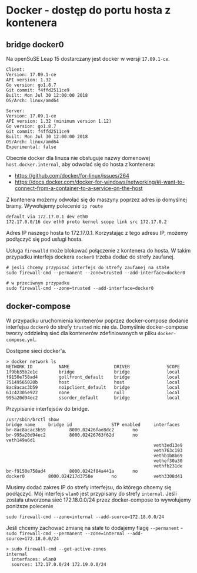 # Docker - dostęp do portu hosta z kontenera

## bridge docker0

Na openSuSE Leap 15 dostarczany jest docker w wersji `17.09.1-ce`.

```
Client:
Version: 17.09.1-ce
API version: 1.32
Go version: go1.8.7
Git commit: f4ffd2511ce9
Built: Mon Jul 30 12:00:00 2018
OS/Arch: linux/amd64

Server:
Version: 17.09.1-ce
API version: 1.32 (minimum version 1.12)
Go version: go1.8.7
Git commit: f4ffd2511ce9
Built: Mon Jul 30 12:00:00 2018
OS/Arch: linux/amd64
Experimental: false
```

Obecnie docker dla linuxa nie obsługuje nazwy domenowej `host.docker.internal`, aby odwołać się do hosta z kontenera:
* https://github.com/docker/for-linux/issues/264
* https://docs.docker.com/docker-for-windows/networking/#i-want-to-connect-from-a-container-to-a-service-on-the-host

Z kontenera możemy odwołać się do maszyny poprzez adres ip domyślnej bramy.
Wywołujemy polecenie `ip route`

```
default via 172.17.0.1 dev eth0
172.17.0.0/16 dev eth0 proto kernel scope link src 172.17.0.2
```

Adres IP naszego hosta to 172.17.0.1. Korzystając z tego adresu IP, możemy podłączyć się pod usługi hosta.

Usługa `firewalld` może blokować połączenie z kontenera do hosta.
W takim przypadku interfejs dockera `docker0` trzeba dodać do strefy zaufanej.

```
# jesli chcemy przypisać interfejs do strefy zaufanej na stałe
sudo firewall-cmd --permanent --zone=trusted --add-interface=docker0

# w przeciwnym przypadku
sudo firewall-cmd --zone=trusted --add-interface=docker0
```

## docker-compose

W przypadku uruchomienia kontenerów poprzez docker-compose dodanie interfejsu `docker0` do strefy `trusted` nic nie da. Domyślnie docker-compose tworzy oddzielną sieć dla kontenerów zdefiniowanych w pliku `docker-compose.yml`.

Dostępne sieci docker'a.
```
> docker network ls
NETWORK ID          NAME                 DRIVER              SCOPE
1f9bb35b2e1c        bridge               bridge              local
f9150e758ad4        gollfront_default    bridge              local
75149565020b        host                 host                local
8ac8acac3b59        noipclient_default   bridge              local
61c42305e922        none                 null                local
995a20d94ec2        ssorder_default      bridge              local
```

Przypisanie interfejsów do bridge.
```
/usr/sbin/brctl show
bridge name     bridge id               STP enabled     interfaces
br-8ac8acac3b59         8000.02426fae8dc2       no
br-995a20d94ec2         8000.02426763f62d       no              veth149a6d1
                                                        veth3ed13e9
                                                        veth763c193
                                                        vethb1b8b69
                                                        vethef30a30
                                                        vethfb231de
br-f9150e758ad4         8000.0242f84a441a       no
docker0         8000.024217d3758e       no              veth3308d41
```

Musimy dodać zakres IP do strefy interfejsu, do którego chcemy się podłączyć. Mój interfejs `wlan0` jest przypisany do strefy `internal`. Jeśli została utworzona sieć 172.18.0.0/24 przez docker-compose to wywołujemy poniższe polecenie

```
sudo firewall-cmd --zone=internal --add-source=172.18.0.0/24
```

Jeśli chcemy zachować zmianę na stałe to dodajemy flagę `--permanent` - `sudo firewall-cmd --permanent --zone=internal --add-source=172.18.0.0/24`

```
> sudo firewall-cmd --get-active-zones
internal
  interfaces: wlan0
  sources: 172.17.0.0/24 172.19.0.0/24
```

